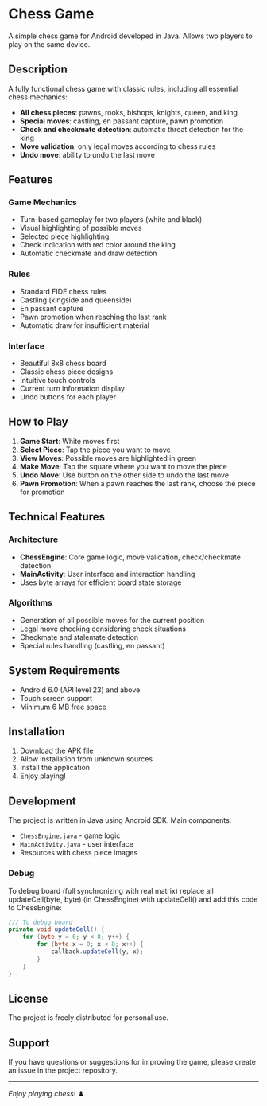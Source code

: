 # Chess Game

A simple chess game for Android developed in Java. Allows two players to play on the same device.

## Description

A fully functional chess game with classic rules, including all essential chess mechanics:

- **All chess pieces**: pawns, rooks, bishops, knights, queen, and king
- **Special moves**: castling, en passant capture, pawn promotion
- **Check and checkmate detection**: automatic threat detection for the king
- **Move validation**: only legal moves according to chess rules
- **Undo move**: ability to undo the last move

## Features

### Game Mechanics
- Turn-based gameplay for two players (white and black)
- Visual highlighting of possible moves
- Selected piece highlighting
- Check indication with red color around the king
- Automatic checkmate and draw detection

### Rules
- Standard FIDE chess rules
- Castling (kingside and queenside)
- En passant capture
- Pawn promotion when reaching the last rank
- Automatic draw for insufficient material

### Interface
- Beautiful 8x8 chess board
- Classic chess piece designs
- Intuitive touch controls
- Current turn information display
- Undo buttons for each player

## How to Play

1. **Game Start**: White moves first
2. **Select Piece**: Tap the piece you want to move
3. **View Moves**: Possible moves are highlighted in green
4. **Make Move**: Tap the square where you want to move the piece
5. **Undo Move**: Use button on the other side to undo the last move
6. **Pawn Promotion**: When a pawn reaches the last rank, choose the piece for promotion

## Technical Features

### Architecture
- **ChessEngine**: Core game logic, move validation, check/checkmate detection
- **MainActivity**: User interface and interaction handling
- Uses byte arrays for efficient board state storage

### Algorithms
- Generation of all possible moves for the current position
- Legal move checking considering check situations
- Checkmate and stalemate detection
- Special rules handling (castling, en passant)

## System Requirements

- Android 6.0 (API level 23) and above
- Touch screen support
- Minimum 6 MB free space

## Installation

1. Download the APK file
2. Allow installation from unknown sources
3. Install the application
4. Enjoy playing!

## Development

The project is written in Java using Android SDK. Main components:

- `ChessEngine.java` - game logic
- `MainActivity.java` - user interface
- Resources with chess piece images

### Debug

To debug board (full synchronizing with real matrix) replace all updateCell(byte, byte) (in ChessEngine) with updateCell() and add this code to ChessEngine:

```java
/// To debug board
private void updateCell() {
    for (byte y = 0; y < 8; y++) {
        for (byte x = 0; x < 8; x++) {
            callback.updateCell(y, x);
        }
    }
}
```

## License

The project is freely distributed for personal use.

## Support

If you have questions or suggestions for improving the game, please create an issue in the project repository.

---

*Enjoy playing chess!* ♟️